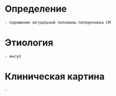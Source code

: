 # Определение
	- поражение ветральной половины поперечника СМ
# Этиология
	- инсул
# Клиническая картина
	-